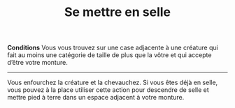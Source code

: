 ﻿---
title: Se mettre en selle
titleEn: Mount
id: PM5jvValFkbFH3TV
group: actions
---
<p><span id="ctl00_MainContent_DetailedOutput"><strong>Conditions</strong> Vous vous trouvez sur une case adjacente à une créature qui fait au moins une catégorie de taille de plus que la vôtre et qui accepte d’être votre monture.</span></p><hr><p>Vous enfourchez la créature et la chevauchez. Si vous êtes déjà en selle, vous pouvez à la place utiliser cette action pour descendre de selle et mettre pied à terre dans un espace adjacent à votre monture.&nbsp;</p>
